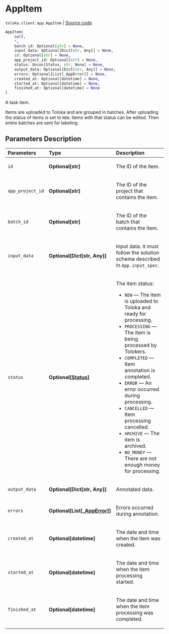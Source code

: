 # AppItem
`toloka.client.app.AppItem` | [Source code](https://github.com/Toloka/toloka-kit/blob/v1.2.0/src/client/app/__init__.py#L125)

```python
AppItem(
    self,
    *,
    batch_id: Optional[str] = None,
    input_data: Optional[Dict[str, Any]] = None,
    id: Optional[str] = None,
    app_project_id: Optional[str] = None,
    status: Union[Status, str, None] = None,
    output_data: Optional[Dict[str, Any]] = None,
    errors: Optional[List[_AppError]] = None,
    created_at: Optional[datetime] = None,
    started_at: Optional[datetime] = None,
    finished_at: Optional[datetime] = None
)
```

A task item.


Items are uploaded to Toloka and are grouped in batches. After uploading the status of items is set to `NEW`. Items with that status can be edited. Then entire batches are sent for labeling.

## Parameters Description

| Parameters | Type | Description |
| :----------| :----| :-----------|
`id`|**Optional\[str\]**|<p>The ID of the item.</p>
`app_project_id`|**Optional\[str\]**|<p>The ID of the project that contains the item.</p>
`batch_id`|**Optional\[str\]**|<p>The ID of the batch that contains the item.</p>
`input_data`|**Optional\[Dict\[str, Any\]\]**|<p>Input data. It must follow the solution schema described in `App.input_spec`.</p>
`status`|**Optional\[[Status](toloka.client.app.AppItem.Status.md)\]**|<p>The item status:</p> <ul> <li>`NEW` — The item is uploaded to Toloka and ready for processing.</li> <li>`PROCESSING` — The item is being processed by Tolokers.</li> <li>`COMPLETED` — Item annotation is completed.</li> <li>`ERROR` — An error occurred during processing.</li> <li>`CANCELLED` — Item processing cancelled.</li> <li>`ARCHIVE` — The item is archived.</li> <li>`NO_MONEY` — There are not enough money for processing.</li> </ul>
`output_data`|**Optional\[Dict\[str, Any\]\]**|<p>Annotated data.</p>
`errors`|**Optional\[List\[[_AppError](toloka.client.app._AppError.md)\]\]**|<p>Errors occurred during annotation.</p>
`created_at`|**Optional\[datetime\]**|<p>The date and time when the item was created.</p>
`started_at`|**Optional\[datetime\]**|<p>The date and time when the item processing started.</p>
`finished_at`|**Optional\[datetime\]**|<p>The date and time when the item processing was completed.</p>
